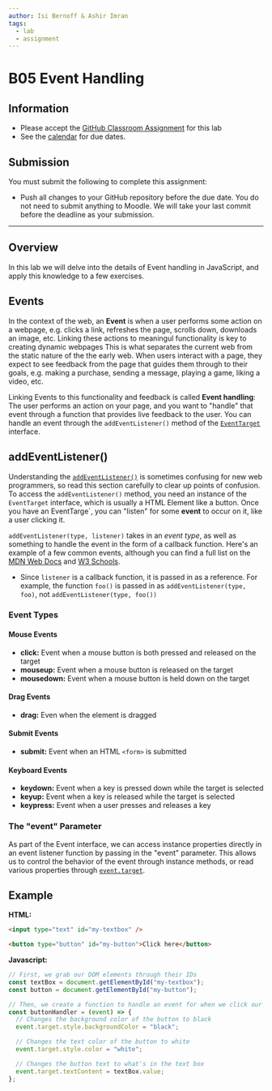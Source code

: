 ```yaml
---
author: Isi Bernoff & Ashir Imran
tags:
  - lab
  - assignment
---
```


# B05 Event Handling

## Information

- Please accept the [GitHub Classroom Assignment](ss) for this lab
- See the [calendar](/docs/information/schedule/#labs) for due dates.

## Submission

You must submit the following to complete this assignment:

- Push all changes to your GitHub repository before the due date. You do not need to submit anything to Moodle. We will take your last commit before the deadline as your submission.

---

## Overview

In this lab we will delve into the details of Event handling in JavaScript, and apply this knowledge to a few exercises.

## Events

In the context of the web, an **Event** is when a user performs some action on a webpage, e.g. clicks a link, refreshes the page, scrolls down, downloads an image, etc. Linking these actions to meaningul functionality is key to creating dynamic webpages This is what separates the current web from the static nature of the the early web. When users interact with a page, they expect to see feedback from the page that guides them through to their goals, e.g. making a purchase, sending a message, playing a game, liking a video, etc.

Linking Events to this functionality and feedback is called **Event handling**: The user performs an action on your page, and you want to "handle" that event through a function that provides live feedback to the user. You can handle an event through the `addEventListener()` method of the [`EventTarget`](https://developer.mozilla.org/en-US/docs/Web/API/EventTarget) interface.

## addEventListener()

Understanding the [`addEventListener()`](https://developer.mozilla.org/en-US/docs/Web/API/EventTarget/addEventListener) is sometimes confusing for new web programmers, so read this section carefully to clear up points of confusion. To access the `addEventListener()` method, you need an instance of the `EventTarget` interface, which is usually a HTML Element like a button. Once you have an EventTarge`, you can "listen" for some **event** to occur on it, like a user clicking it.

`addEventListener(type, listener)` takes in an _event type_, as well as something to handle the event in the form of a callback function. Here's an example of a few common events, although you can find a full list on the [MDN Web Docs](https://developer.mozilla.org/en-US/docs/Web/API/Event) and [W3 Schools](https://www.w3schools.com/tags/ref_eventattributes.asp).

- Since `listener` is a callback function, it is passed in as a reference. For example, the function `foo()` is passed in as `addEventListener(type, foo)`, not `addEventListener(type, foo())`

### Event Types

#### Mouse Events

- **click:** Event when a mouse button is both pressed and released on the target
- **mouseup:** Event when a mouse button is released on the target
- **mousedown:** Event when a mouse button is held down on the target

#### Drag Events

- **drag:** Even when the element is dragged

#### Submit Events

- **submit:** Event when an HTML `<form>` is submitted

#### Keyboard Events

- **keydown:** Event when a key is pressed down while the target is selected
- **keyup:** Event when a key is released while the target is selected
- **keypress:** Event when a user presses and releases a key

### The "event" Parameter

As part of the Event interface, we can access instance properties directly in an event listener function by passing in the "event" parameter. This allows us to control the behavior of the event through instance methods, or read various properties through [`event.target`](https://developer.mozilla.org/en-US/docs/Web/API/Event/target).

## Example

**HTML:**

```html
<input type="text" id="my-textbox" />

<button type="button" id="my-button">Click here</button>
```

**Javascript:**

```javascript
// First, we grab our DOM elements through their IDs
const textBox = document.getElementById("my-textbox");
const button = document.getElementById("my-button");

// Then, we create a function to handle an event for when we click our button
const buttonHandler = (event) => {
  // Changes the background color of the button to black
  event.target.style.backgroundColor = "black";

  // Changes the text color of the button to white
  event.target.style.color = "white";

  // Changes the button text to what's in the text box
  event.target.textContent = textBox.value;
};
```
